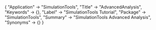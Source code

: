 {
 "Application" -> "SimulationTools",
 "Title" -> "AdvancedAnalysis",
 "Keywords" -> {},
 "Label" -> "SimulationTools Tutorial",
 "Package" -> "SimulationTools",
 "Summary" -> "SimulationTools Advanced Analysis",
 "Synonyms" -> {}
 }
